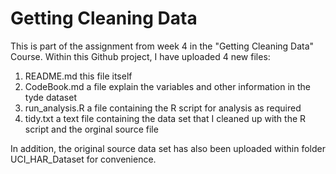 # Getting Cleaning Data

This is part of the assignment from week 4 in the "Getting Cleaning Data" Course. 
Within this Github project, I have uploaded 4 new files: 

1. README.md this file itself
2. CodeBook.md a file explain the variables and other information in the tyde dataset
3. run_analysis.R a file containing the R script for analysis as required
4. tidy.txt a text file containing the data set that I cleaned up with the R script and the orginal source file

In addition, the original source data set has also been uploaded within folder UCI_HAR_Dataset for convenience. 

